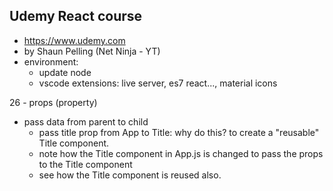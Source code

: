 ## Udemy React course
  - https://www.udemy.com
  - by Shaun Pelling (Net Ninja - YT)
  - environment:
    - update node
    - vscode extensions: live server, es7 react..., material icons

26 - props (property)
  - pass data from parent to child
    - pass title prop from App to Title: why do this? to create a "reusable" Title component.
    - note how the Title component in App.js is changed to pass the props to the Title component
    - see how the Title component is reused also.